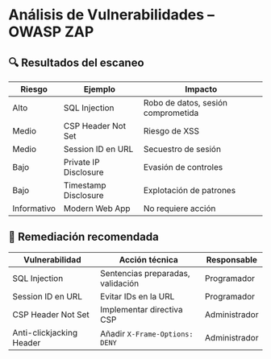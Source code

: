 # Análisis de Vulnerabilidades – OWASP ZAP

## 🔍 Resultados del escaneo

| Riesgo | Ejemplo | Impacto |
|--------|---------|---------|
| Alto   | SQL Injection | Robo de datos, sesión comprometida |
| Medio  | CSP Header Not Set | Riesgo de XSS |
| Medio  | Session ID en URL | Secuestro de sesión |
| Bajo   | Private IP Disclosure | Evasión de controles |
| Bajo   | Timestamp Disclosure | Explotación de patrones |
| Informativo | Modern Web App | No requiere acción |

## 🔧 Remediación recomendada

| Vulnerabilidad | Acción técnica | Responsable |
|----------------|----------------|-------------|
| SQL Injection | Sentencias preparadas, validación | Programador |
| Session ID en URL | Evitar IDs en la URL | Programador |
| CSP Header Not Set | Implementar directiva CSP | Administrador |
| Anti-clickjacking Header | Añadir `X-Frame-Options: DENY` | Administrador |
